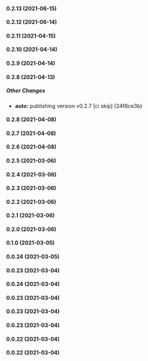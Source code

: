 #### 0.2.13 (2021-06-15)

#### 0.2.12 (2021-06-14)

#### 0.2.11 (2021-04-15)

#### 0.2.10 (2021-04-14)

#### 0.2.9 (2021-04-14)

#### 0.2.8 (2021-04-13)

##### Other Changes

* **auto:**  publishing version v0.2.7 [ci skip] (24f8ce3b)

#### 0.2.8 (2021-04-08)

#### 0.2.7 (2021-04-08)

#### 0.2.6 (2021-04-08)

#### 0.2.5 (2021-03-06)

#### 0.2.4 (2021-03-06)

#### 0.2.3 (2021-03-06)

#### 0.2.2 (2021-03-06)

#### 0.2.1 (2021-03-06)

#### 0.2.0 (2021-03-06)

#### 0.1.0 (2021-03-05)

#### 0.0.24 (2021-03-05)

#### 0.0.23 (2021-03-04)

#### 0.0.24 (2021-03-04)

#### 0.0.23 (2021-03-04)

#### 0.0.23 (2021-03-04)

#### 0.0.23 (2021-03-04)

#### 0.0.22 (2021-03-04)

#### 0.0.22 (2021-03-04)

